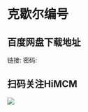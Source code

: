 # 克歇尔编号

## 百度网盘下载地址

链接: 
密码: 

## 扫码关注HiMCM
![](https://avatars2.githubusercontent.com/u/16745793?s=200&v=4)
